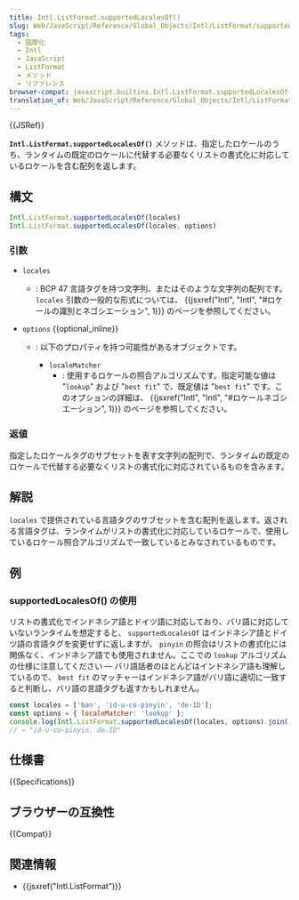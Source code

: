 ```yaml
---
title: Intl.ListFormat.supportedLocalesOf()
slug: Web/JavaScript/Reference/Global_Objects/Intl/ListFormat/supportedLocalesOf
tags:
  - 国際化
  - Intl
  - JavaScript
  - ListFormat
  - メソッド
  - リファレンス
browser-compat: javascript.builtins.Intl.ListFormat.supportedLocalesOf
translation_of: Web/JavaScript/Reference/Global_Objects/Intl/ListFormat/supportedLocalesOf
---
```

{{JSRef}}

**`Intl.ListFormat.supportedLocalesOf()`** メソッドは、指定したロケールのうち、ランタイムの既定のロケールに代替する必要なくリストの書式化に対応しているロケールを含む配列を返します。

## 構文

```js
Intl.ListFormat.supportedLocalesOf(locales)
Intl.ListFormat.supportedLocalesOf(locales, options)
```

### 引数

- `locales`
  - : BCP 47 言語タグを持つ文字列、またはそのような文字列の配列です。 `locales` 引数の一般的な形式については、 {{jsxref("Intl", "Intl", "#ロケールの識別とネゴシエーション", 1)}} のページを参照してください。
- `options` {{optional_inline}}

  - : 以下のプロパティを持つ可能性があるオブジェクトです。

    - `localeMatcher`
      - : 使用するロケールの照合アルゴリズムです。指定可能な値は "`lookup`" および "`best fit`" で、既定値は "`best fit`" です。このオプションの詳細は、 {{jsxref("Intl", "Intl", "#ロケールネゴシエーション", 1)}} のページを参照してください。

### 返値

指定したロケールタグのサブセットを表す文字列の配列で、ランタイムの既定のロケールで代替する必要なくリストの書式化に対応されているものを含みます。

## 解説

`locales` で提供されている言語タグのサブセットを含む配列を返します。返される言語タグは、ランタイムがリストの書式化に対応しているロケールで、使用しているロケール照合アルゴリズムで一致しているとみなされているものです。

## 例

### supportedLocalesOf() の使用

リストの書式化でインドネシア語とドイツ語に対応しており、バリ語に対応していないランタイムを想定すると、 `supportedLocalesOf` はインドネシア語とドイツ語の言語タグを変更せずに返しますが、 `pinyin` の照合はリストの書式化には関係なく、インドネシア語でも使用されません。ここでの `lookup` アルゴリズムの仕様に注意してください — バリ語話者のほとんどはインドネシア語も理解しているので、 `best fit` のマッチャーはインドネシア語がバリ語に適切に一致すると判断し、バリ語の言語タグも返すかもしれません。

```js
const locales = ['ban', 'id-u-co-pinyin', 'de-ID'];
const options = { localeMatcher: 'lookup' };
console.log(Intl.ListFormat.supportedLocalesOf(locales, options).join(', '));
// → "id-u-co-pinyin, de-ID"
```

## 仕様書

{{Specifications}}

## ブラウザーの互換性

{{Compat}}

## 関連情報

- {{jsxref("Intl.ListFormat")}}
